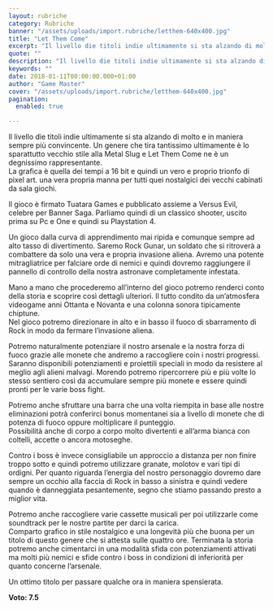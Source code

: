 ```yaml
---
layout: rubriche
category: Rubriche
banner: "/assets/uploads/import.rubriche/letthem-640x400.jpg"
title: "Let Them Come"
excerpt: "Il livello die titoli indie ultimamente si sta alzando di molto e in maniera sempre più convincente. Un genere che tira tantissimo ultimamente è lo sparattutto vecchio stile alla Metal Slug  e Let Them Come ne è un degnissimo rappresentante. La grafica è quella dei tempi a 16 bit e quindi un vero e proprio [&hellip"
quote: ""
description: "Il livello die titoli indie ultimamente si sta alzando di molto e in maniera sempre più convincente. Un genere che tira tantissimo ultimamente è lo sparattutto vecchio stile alla Metal Slug  e Let Them Come ne è un degnissimo rappresentante. La grafica è quella dei tempi a 16 bit e quindi un vero e proprio [&hellip"
keywords: ""
date: 2018-01-11T00:00:00.000+01:00
author: "Game Master"
cover: "/assets/uploads/import.rubriche/letthem-640x400.jpg"
pagination:
  enabled: true

---
```


Il livello die titoli indie ultimamente si sta alzando di molto e in maniera sempre più convincente. Un genere che tira tantissimo ultimamente è lo sparattutto vecchio stile alla Metal Slug e Let Them Come ne è un degnissimo rappresentante.  
La grafica è quella dei tempi a 16 bit e quindi un vero e proprio trionfo di pixel art. una vera propria manna per tutti quei nostalgici dei vecchi cabinati da sala giochi.

Il gioco è firmato Tuatara Games e pubblicato assieme a Versus Evil, celebre per Banner Saga. Parliamo quindi di un classico shooter, uscito prima su Pc e One e quindi su Playstation 4.

Un gioco dalla curva di apprendimento mai ripida e comunque sempre ad alto tasso di divertimento. Saremo Rock Gunar, un soldato che si ritroverà a combattere da solo una vera e propria invasione aliena. Avremo una potente mitragliatrice per falciare orde di nemici e quindi dovremo raggiungere il pannello di controllo della nostra astronave completamente infestata.

Mano a mano che procederemo all’interno del gioco potremo renderci conto della storia e scoprire così dettagli ulteriori. Il tutto condito da un’atmosfera videogame anni Ottanta e Novanta e una colonna sonora tipicamente chiptune.  
Nel gioco potremo direzionare in alto e in basso il fuoco di sbarramento di Rock in modo da fermare l’invasione aliena.

Potremo naturalmente potenziare il nostro arsenale e la nostra forza di fuoco grazie alle monete che andremo a raccogliere coin i nostri progressi. Saranno disponibili potenziamenti e proiettili speciali in modo da resistere al meglio agli alieni malvagi. Morendo potremo ripercorrere più e più volte lo stesso sentiero così da accumulare sempre più monete e essere quindi pronti per le varie boss fight.

Potremo anche sfruttare una barra che una volta riempita in base alle nostre eliminazioni potrà conferirci bonus momentanei sia a livello di monete che di potenza di fuoco oppure moltiplicare il punteggio.  
Possibilità anche di corpo a corpo molto divertenti e all’arma bianca con coltelli, accette o ancora motoseghe.

Contro i boss è invece consigliabile un approccio a distanza per non finire troppo sotto e quindi potremo utilizzare granate, molotov e vari tipi di ordigni. Per quanto riguarda l’energia del nostro personaggio dovremo dare sempre un occhio alla faccia di Rock in basso a sinistra e quindi vedere quando è danneggiata pesantemente, segno che stiamo passando presto a miglior vita.

Potremo anche raccogliere varie cassette musicali per poi utilizzarle come soundtrack per le nostre partite per darci la carica.  
Comparto grafico in stile nostalgico e una longevità più che buona per un titolo di questo genere che si attesta sulle quattro ore. Terminata la storia potremo anche cimentarci in una modalità sfida con potenziamenti attivati ma molti più nemici e sfide contro i boss in condizioni di inferiorità per quanto concerne l’arsenale.

Un ottimo titolo per passare qualche ora in maniera spensierata.

**Voto: 7.5**